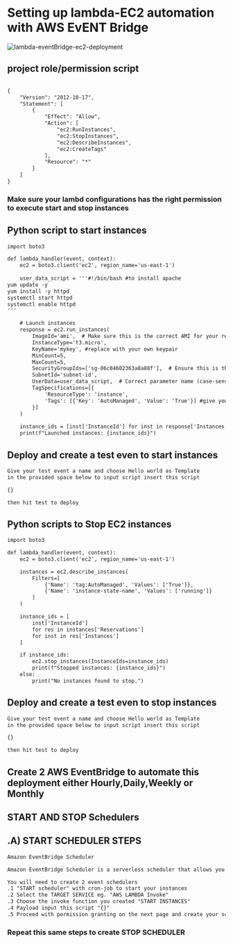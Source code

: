 # Setting up lambda-EC2 automation with AWS EvENT Bridge
![lambda-eventBridge-ec2-deployment](https://github.com/user-attachments/assets/abee8455-fddb-4ba5-97ad-02f2faa17bca)

## project role/permission script
```xml

{
	"Version": "2012-10-17",
	"Statement": [
		{
			"Effect": "Allow",
			"Action": [
				"ec2:RunInstances",
				"ec2:StopInstances",
				"ec2:DescribeInstances",
				"ec2:CreateTags"
			],
			"Resource": "*"
		}
	]
}
```


### Make sure your lambd configurations has the right permission to execute start and stop instances



## Python script to start instances
```xml 
import boto3

def lambda_handler(event, context):
    ec2 = boto3.client('ec2', region_name='us-east-1')
    
    user_data_script = '''#!/bin/bash #to install apache
yum update -y
yum install -y httpd
systemctl start httpd
systemctl enable httpd
'''

    # Launch instances
    response = ec2.run_instances(
        ImageId='ami',  # Make sure this is the correct AMI for your region
        InstanceType='t3.micro',
        KeyName='mykey', #replace with your own keypair
        MinCount=5,
        MaxCount=5,
        SecurityGroupIds=['sg-06c04602363a8a88f'],  # Ensure this is the ID, not the name (should be like 'sg-xxxxxxxx')
        SubnetId='subnet-id',
        UserData=user_data_script,  # Correct parameter name (case-sensitive)
        TagSpecifications=[{
            'ResourceType': 'instance',
            'Tags': [{'Key': 'AutoManaged', 'Value': 'True'}] #give your own key value pair{tags}
        }]
    )
    
    instance_ids = [inst['InstanceId'] for inst in response['Instances']]
    print(f"Launched instances: {instance_ids}")
```

## Deploy and create a test even to start instances
```xml
Give your test event a name and choose Hello world as Template
in the provided space below to input script insert this script

{}

then hit test to deploy
```

## Python scripts to Stop EC2 instances
```xml
import boto3

def lambda_handler(event, context):
    ec2 = boto3.client('ec2', region_name='us-east-1')

    instances = ec2.describe_instances(
        Filters=[
            {'Name': 'tag:AutoManaged', 'Values': ['True']},
            {'Name': 'instance-state-name', 'Values': ['running']}
        ]
    )

    instance_ids = [
        inst['InstanceId']
        for res in instances['Reservations']
        for inst in res['Instances']
    ]

    if instance_ids:
        ec2.stop_instances(InstanceIds=instance_ids)
        print(f"Stopped instances: {instance_ids}")
    else:
        print("No instances found to stop.")
```

## Deploy and create a test even to stop instances
```xml
Give your test event a name and choose Hello world as Template
in the provided space below to input script insert this script

{}

then hit test to deploy
```

## Create 2 AWS EventBridge to automate this deployment either Hourly,Daily,Weekly or Monthly
## START AND STOP Schedulers

## .A) START SCHEDULER STEPS
```xml
Amazon EventBridge Scheduler

Amazon EventBridge Scheduler is a serverless scheduler that allows you to create, run, and manage tasks from one central, managed service. Highly scalable, EventBridge Scheduler allows you to schedule millions of tasks that can invoke any AWS service as a target.

You will need to create 2 event schedulers
.1 "START scheduler" with cron-job to start your instances
.2 Select the TARGET SERVICE eg. "AWS LAMBDA Invoke"
.3 Choose the invoke function you created "START INSTANCES"
.4 Payload input this script "{}"
.5 Proceed with permission granting on the next page and create your scheduler.
```

### Repeat this same steps to create STOP SCHEDULER

